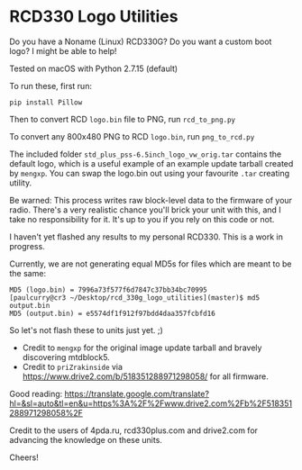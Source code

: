 # RCD330 Logo Utilities

Do you have a Noname (Linux) RCD330G? Do you want a custom boot logo? I might be able to help!

Tested on macOS with Python 2.7.15 (default)

To run these, first run:

`pip install Pillow`

Then to convert RCD `logo.bin` file to PNG, run `rcd_to_png.py`

To convert any 800x480 PNG to RCD `logo.bin`, run `png_to_rcd.py`

The included folder `std_plus_pss-6.5inch_logo_vw_orig.tar` contains the default logo, which is a useful example of an example update tarball created by `mengxp`. You can swap the logo.bin out using your favourite `.tar` creating utility.

Be warned: This process writes raw block-level data to the firmware of your radio. There's a very realistic chance you'll brick your unit with this, and I take no responsibility for it. It's up to you if you rely on this code or not.

I haven't yet flashed any results to my personal RCD330. This is a work in progress.

Currently, we are not generating equal MD5s for files which are meant to be the same:

```[paulcurry@cr3 ~/Desktop/rcd_330g_logo_utilities](master)$ md5 logo.bin
MD5 (logo.bin) = 7996a73f577f6d7847c37bb34bc70995
[paulcurry@cr3 ~/Desktop/rcd_330g_logo_utilities](master)$ md5 output.bin
MD5 (output.bin) = e5574df1f912f97bdd4daa357fcbfd16
```

So let's not flash these to units just yet. ;)

- Credit to `mengxp` for the original image update tarball and bravely discovering mtdblock5.
- Credit to `priZrakinside` via https://www.drive2.com/b/518351288971298058/ for all firmware.

Good reading: https://translate.google.com/translate?hl=&sl=auto&tl=en&u=https%3A%2F%2Fwww.drive2.com%2Fb%2F518351288971298058%2F 

Credit to the users of 4pda.ru, rcd330plus.com and drive2.com for advancing the knowledge on these units.

Cheers!
